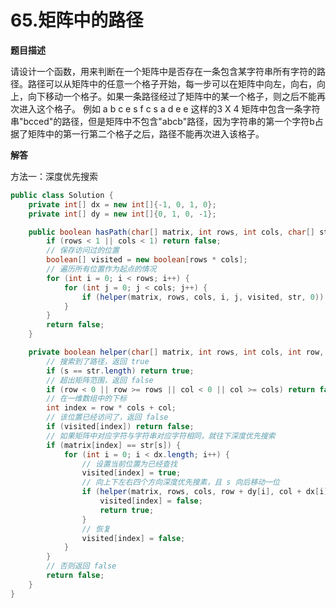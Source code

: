 # 65.矩阵中的路径

**题目描述**

请设计一个函数，用来判断在一个矩阵中是否存在一条包含某字符串所有字符的路径。路径可以从矩阵中的任意一个格子开始，每一步可以在矩阵中向左，向右，向上，向下移动一个格子。如果一条路径经过了矩阵中的某一个格子，则之后不能再次进入这个格子。 例如 a b c e s f c s a d e e 这样的3 X 4 矩阵中包含一条字符串"bcced"的路径，但是矩阵中不包含"abcb"路径，因为字符串的第一个字符b占据了矩阵中的第一行第二个格子之后，路径不能再次进入该格子。

**解答**

方法一：深度优先搜索

```java
public class Solution {
    private int[] dx = new int[]{-1, 0, 1, 0};
    private int[] dy = new int[]{0, 1, 0, -1};

    public boolean hasPath(char[] matrix, int rows, int cols, char[] str) {
        if (rows < 1 || cols < 1) return false;
        // 保存访问过的位置
        boolean[] visited = new boolean[rows * cols];
        // 遍历所有位置作为起点的情况
        for (int i = 0; i < rows; i++) {
            for (int j = 0; j < cols; j++) {
                if (helper(matrix, rows, cols, i, j, visited, str, 0)) return true;
            }
        }
        return false;
    }

    private boolean helper(char[] matrix, int rows, int cols, int row, int col, boolean[] visited, char[] str, int s) {
        // 搜索到了路径，返回 true
        if (s == str.length) return true;
        // 超出矩阵范围，返回 false
        if (row < 0 || row >= rows || col < 0 || col >= cols) return false;
        // 在一维数组中的下标
        int index = row * cols + col;
        // 该位置已经访问了，返回 false
        if (visited[index]) return false;
        // 如果矩阵中对应字符与字符串对应字符相同，就往下深度优先搜索
        if (matrix[index] == str[s]) {
            for (int i = 0; i < dx.length; i++) {
                // 设置当前位置为已经查找
                visited[index] = true;
                // 向上下左右四个方向深度优先搜素，且 s 向后移动一位
                if (helper(matrix, rows, cols, row + dy[i], col + dx[i], visited, str, s + 1)) {
                    visited[index] = false;
                    return true;
                }
                // 恢复
                visited[index] = false;
            }
        }
        // 否则返回 false
        return false;
    }
}
```